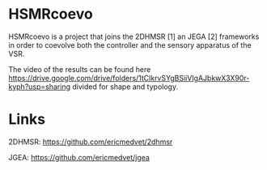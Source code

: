 # HSMRcoevo
HSMRcoevo is a project that joins the 2DHMSR [1] an JEGA [2] frameworks in order to coevolve both the controller and the sensory apparatus of the VSR. 

The video of the results can be found here https://drive.google.com/drive/folders/1tClkrvSYgBSiiVIgAJbkwX3X90r-kyph?usp=sharing divided for shape and typology.

# Links
2DHMSR: https://github.com/ericmedvet/2dhmsr

JGEA: https://github.com/ericmedvet/jgea
